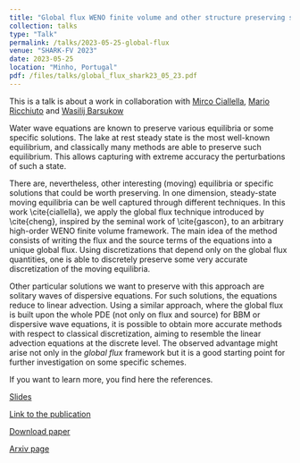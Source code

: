 ```yaml
---
title: "Global flux WENO finite volume and other structure preserving schemes for water equations"
collection: talks
type: "Talk"
permalink: /talks/2023-05-25-global-flux
venue: "SHARK-FV 2023"
date: 2023-05-25
location: "Minho, Portugal"
pdf: /files/talks/global_flux_shark23_05_23.pdf
---
```


This is a talk is about a work in collaboration with [Mirco Ciallella](https://sites.google.com/view/mircociallella), [Mario Ricchiuto](https://team.inria.fr/cardamom/marioricchiuto/) and [Wasilij Barsukow](https://www.math.u-bordeaux.fr/~wbarsukow/)
 
Water wave equations are known to preserve various equilibria or some specific solutions. The lake at rest steady state is the most well-known equilibrium, and classically many methods are able to preserve such equilibrium. This allows capturing with extreme accuracy the perturbations of such a state.

There are, nevertheless, other interesting (moving) equilibria or specific solutions that could be worth preserving. In one dimension, steady-state moving equilibria can be well captured through different techniques. In this work \cite{ciallella}, we apply the global flux technique introduced by \cite{cheng}, inspired by the seminal work of \cite{gascon}, to an arbitrary high-order WENO finite volume framework. The main idea of the method consists of writing the flux and the source terms of the equations into a unique global flux. Using discretizations that depend only on the global flux quantities, one is able to discretely preserve some very accurate discretization of the moving equilibria.

Other particular solutions we want to preserve with this approach are solitary waves of dispersive equations. For such solutions, the equations reduce to linear advection. Using a similar approach, where the global flux is built upon the whole PDE (not only on flux and source) for BBM or dispersive wave equations, it is possible to obtain more accurate methods with respect to classical discretization, aiming to resemble the linear advection equations at the discrete level. The observed advantage might arise not only in the *global flux* framework but it is a good starting point for further investigation on some specific schemes.


If you want to learn more, you find here the references.


[Slides](/files/talks/global_flux_shark23_05_23.pdf)

[Link to the publication](/publication/2022-05-27-global-flux)

[Download paper](/files/publications/Ciallella2022globalFlux.pdf)

[Arxiv page](https://arxiv.org/abs/2205.13315)


